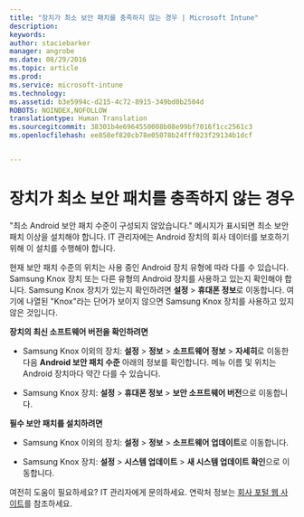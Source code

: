 ```yaml
---
title: "장치가 최소 보안 패치를 충족하지 않는 경우 | Microsoft Intune"
description: 
keywords: 
author: staciebarker
manager: angrobe
ms.date: 08/29/2016
ms.topic: article
ms.prod: 
ms.service: microsoft-intune
ms.technology: 
ms.assetid: b3e5994c-d215-4c72-8915-349bd0b2504d
ROBOTS: NOINDEX,NOFOLLOW
translationtype: Human Translation
ms.sourcegitcommit: 38301b4e6964550008b08e99bf7016f1cc2561c3
ms.openlocfilehash: ee858ef820cb78e05078b24fff023f29134b1dcf


---
```


# 장치가 최소 보안 패치를 충족하지 않는 경우

"최소 Android 보안 패치 수준이 구성되지 않았습니다." 메시지가 표시되면 최소 보안 패치 이상을 설치해야 합니다. IT 관리자에는 Android 장치의 회사 데이터를 보호하기 위해 이 설치를 수행해야 합니다.

현재 보안 패치 수준의 위치는 사용 중인 Android 장치 유형에 따라 다를 수 있습니다. Samsung Knox 장치 또는 다른 유형의 Android 장치를 사용하고 있는지 확인해야 합니다. Samsung Knox 장치가 있는지 확인하려면 **설정** > **휴대폰 정보**로 이동합니다. 여기에 나열된 "Knox"라는 단어가 보이지 않으면 Samsung Knox 장치를 사용하고 있지 않은 것입니다.

**장치의 최신 소프트웨어 버전을 확인하려면**

- Samsung Knox 이외의 장치: **설정** > **정보** > **소프트웨어 정보** > **자세히**로 이동한 다음 **Android 보안 패치 수준** 아래의 정보를 확인합니다. 메뉴 이름 및 위치는 Android 장치마다 약간 다를 수 있습니다.

- Samsung Knox 장치: **설정** > **휴대폰 정보** > **보안 소프트웨어 버전**으로 이동합니다.

**필수 보안 패치를 설치하려면**

- Samsung Knox 이외의 장치: **설정** > **정보** > **소프트웨어 업데이트**로 이동합니다.

- Samsung Knox 장치: **설정** > **시스템 업데이트** > **새 시스템 업데이트 확인**으로 이동합니다.

여전히 도움이 필요하세요? IT 관리자에게 문의하세요. 연락처 정보는 [회사 포털 웹 사이트](http://portal.manage.microsoft.com)를 참조하세요.





<!--HONumber=Aug16_HO5-->


